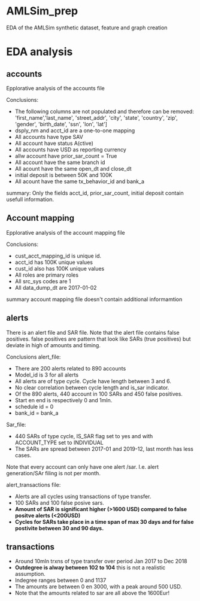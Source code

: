 # AMLSim_prep
EDA of the AMLSim synthetic dataset, feature and graph creation

# EDA analysis

## accounts
Epplorative analysis of the accounts file

Conclusions:
- The following columns are not populated and therefore can be removed: 'first_name','last_name', 'street_addr', 'city', 'state', 'country', 'zip', 'gender', 'birth_date', 'ssn', 'lon', 'lat']
- dsply_nm and acct_id are a one-to-one mapping
- All accounts have type SAV
- All account have status A(ctive)
- All accounts have USD as reporting currency
- allw account have prior_sar_count = True
- All account have the same branch id
- All acount have the same open_dt and close_dt
- initial deposit is between 50K and 100K
- All acount have the same tx_behavior_id and bank_a

summary:
Only the fields acct_id, prior_sar_count, initial deposit contain usefull information.


## Account mapping
Epplorative analysis of the account mapping file

Conclusions:
- cust_acct_mapping_id is unique id.
- acct_id has 100K unique values
- cust_id also has 100K unique values
- All roles are primary roles
- All src_sys codes are 1
- All data_dump_dt are 2017-01-02

summary account mapping file doesn't contain additional informamtion

## alerts
There is an alert file and SAR file. Note that the alert file contains false positives.
false positives are pattern that look like SARs (true positives) but deviate in high of amounts and timing.

Conclusions alert_file:
- There are 200 alerts related to 890 accounts
- Model_id is 3 for all alerts
- All alerts are of type cycle. Cycle have length between 3 and 6.
- No clear correlation between cycle length and is_sar indicator.
- Of the 890 alerts, 440 account in 100 SARs and 450 false positives.
- Start en end is respectively 0 and 1mln.
- schedule id = 0
- bank_id = bank_a 


Sar_file:
- 440 SARs of type cycle, IS_SAR flag set to yes and with ACCOUNT_TYPE set to INDIVIDUAL
- The SARs are spread between 2017-01 and 2019-12, last month has less cases.

Note that every account can only have one alert /sar. I.e. alert generation/SAr filing is not 
per month.

alert_transactions file:
- Alerts are all cycles using transactions of type transfer.
- 100 SARs and 100 false posive sars.
- **Amount of SAR is significant higher (>1600 USD) compared to false positve alerts (<200USD)**
- **Cycles for SARs take place in a time span of max 30 days and for false postivite between 30 and 90 days.**


## transactions
- Around 10mln trxns of type transfer over period Jan 2017 to Dec 2018
- **Outdegree is alway between 102 to 104** this is not a realistic assumption.
- Indegree ranges between 0 and 1137
- The amounts are between 0 en 3000, with a peak around 500 USD.
- Note that the amounts related to sar are all above the 1600Eur!
